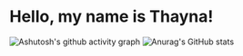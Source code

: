 # Hello, my name is Thayna!
![Ashutosh's github activity graph](https://github-readme-activity-graph.vercel.app/graph?username=taykas&bg_color=0d1117&color=8244ac&line=8545b0&point=8244ac&area=true&hide_border=true)
![Anurag's GitHub stats](https://github-readme-stats.vercel.app/api?username=taykas&hide=contribs,prs)
